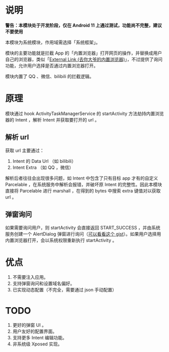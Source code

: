 # 说明

**警告：本模块处于开发阶段，仅在 Android 11 上通过测试，功能尚不完整，建议不要使用**

本模块为系统模块，作用域需选择「系统框架」。

模块的主要功能就是拦截 App 的「内置浏览器」打开网页的操作，并替换成用户自己的浏览器，类似「[External Link (去你大爷的内置浏览器)](https://github.com/xloger/ExLink)」，不过提供了询问功能，允许用户选择是否通过内置浏览器打开。

模块内置了 QQ 、微信、bilibili 的拦截逻辑。

# 原理

模块通过 hook ActivityTaskManagerService 的 startActivity 方法劫持内置浏览器的 Intent ，解析 Intent 并获取要打开的 url 。

## 解析 url

获取 url 主要通过：

1. Intent 的 Data Url （如 bilibili）  
2. Intent Extra （如 QQ ，微信）  

解析后者往往会出现很多问题，如 Intent 中包含了只有目标 app 才有的自定义 Parcelable ，在系统服务中解析会报错，并破坏原 Intent 的完整性。因此本模块直接将 Parcelable 进行 marshall ，在得到的 bytes 中搜索 extra 键值对以获取 url 。

## 弹窗询问

如果需要询问用户，则 startActivity 会直接返回 START_SUCCESS ，并由系统服务创建一个 AlertDialog 弹窗进行询问（[可以看看这个 gist](https://gist.github.com/5ec1cff/cc1f26d02a000d7d72d193ce032f59c5)）。如果用户选择用内置浏览器打开，会以系统权限重新执行 startActivity 。

# 优点

1. 不需要注入应用。  
2. 支持弹窗询问和设置域名偏好。  
3. 已实现动态配置（不完全，需要通过 json 手动配置）

# TODO

1. 更好的弹窗 UI 。  
2. 用户友好的配置界面。  
3. 支持更多 Intent 编辑功能。  
4. 非系统级 Xposed 实现。